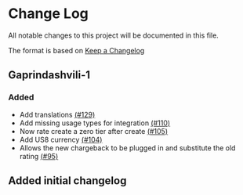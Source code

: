 # Change Log

All notable changes to this project will be documented in this file.

The format is based on [Keep a Changelog](http://keepachangelog.com/en/1.0.0/)


## Gaprindashvili-1

### Added
- Add translations [(#129)](https://github.com/ManageIQ/manageiq-consumption/pull/129)
- Add missing usage types for integration [(#110)](https://github.com/ManageIQ/manageiq-consumption/pull/110)
- Now rate create a zero tier after create [(#105)](https://github.com/ManageIQ/manageiq-consumption/pull/105)
- Add US8 currency [(#104)](https://github.com/ManageIQ/manageiq-consumption/pull/104)
- Allows the new chargeback to be plugged in and substitute the old rating [(#95)](https://github.com/ManageIQ/manageiq-consumption/pull/95)

## Added initial changelog
